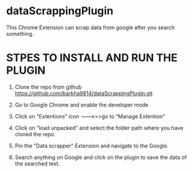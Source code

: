 # dataScrappingPlugin
This Chrome Extension can scrap data from google after you search something.



# STPES TO INSTALL AND RUN THE PLUGIN

1) Clone the repo from github https://github.com/barkha9814/dataScrappingPlugin.git

2) Go to Google Chrome and enable the developer mode

3) Click on "Extentions" icon --->>>go to "Manage Extention"

4) Click on "load unpacked" and select the folder path where you have cloned the repo.

5) Pin the "Data scrapper" Extension and navigate to the Google.

6) Search anything on Google and click on the plugin to save the data of the searched text.